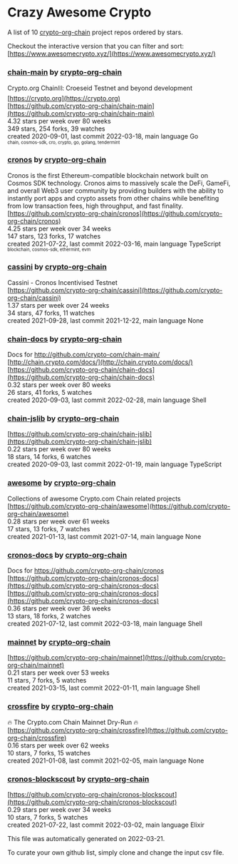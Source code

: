 # Crazy Awesome Crypto
A list of 10 [crypto-org-chain](https://github.com/crypto-org-chain) project repos ordered by stars.  

Checkout the interactive version that you can filter and sort: 
[https://www.awesomecrypto.xyz/](https://www.awesomecrypto.xyz/)  


### [chain-main](https://github.com/crypto-org-chain/chain-main) by [crypto-org-chain](https://github.com/crypto-org-chain)  
Crypto.org Chain⛓: Croeseid Testnet and beyond development  
[https://crypto.org](https://crypto.org)  
[https://github.com/crypto-org-chain/chain-main](https://github.com/crypto-org-chain/chain-main)  
4.32 stars per week over 80 weeks  
349 stars, 254 forks, 39 watches  
created 2020-09-01, last commit 2022-03-18, main language Go  
<sub><sup>chain, cosmos-sdk, cro, crypto, go, golang, tendermint</sup></sub>


### [cronos](https://github.com/crypto-org-chain/cronos) by [crypto-org-chain](https://github.com/crypto-org-chain)  
Cronos is the first Ethereum-compatible blockchain network built on Cosmos SDK technology. Cronos aims to massively scale the DeFi, GameFi, and overall Web3 user community by providing builders with the ability to instantly port apps and crypto assets from other chains while benefiting from low transaction fees, high throughput, and fast finality.  
[https://github.com/crypto-org-chain/cronos](https://github.com/crypto-org-chain/cronos)  
4.25 stars per week over 34 weeks  
147 stars, 123 forks, 17 watches  
created 2021-07-22, last commit 2022-03-16, main language TypeScript  
<sub><sup>blockchain, cosmos-sdk, ethermint, evm</sup></sub>


### [cassini](https://github.com/crypto-org-chain/cassini) by [crypto-org-chain](https://github.com/crypto-org-chain)  
Cassini - Cronos Incentivised Testnet  
[https://github.com/crypto-org-chain/cassini](https://github.com/crypto-org-chain/cassini)  
1.37 stars per week over 24 weeks  
34 stars, 47 forks, 11 watches  
created 2021-09-28, last commit 2021-12-22, main language None  


### [chain-docs](https://github.com/crypto-org-chain/chain-docs) by [crypto-org-chain](https://github.com/crypto-org-chain)  
Docs for http://github.com/crypto-com/chain-main/  
[http://chain.crypto.com/docs/](http://chain.crypto.com/docs/)  
[https://github.com/crypto-org-chain/chain-docs](https://github.com/crypto-org-chain/chain-docs)  
0.32 stars per week over 80 weeks  
26 stars, 41 forks, 5 watches  
created 2020-09-03, last commit 2022-02-28, main language Shell  


### [chain-jslib](https://github.com/crypto-org-chain/chain-jslib) by [crypto-org-chain](https://github.com/crypto-org-chain)  
  
[https://github.com/crypto-org-chain/chain-jslib](https://github.com/crypto-org-chain/chain-jslib)  
0.22 stars per week over 80 weeks  
18 stars, 14 forks, 6 watches  
created 2020-09-03, last commit 2022-01-19, main language TypeScript  


### [awesome](https://github.com/crypto-org-chain/awesome) by [crypto-org-chain](https://github.com/crypto-org-chain)  
Collections of awesome Crypto.com Chain related projects  
[https://github.com/crypto-org-chain/awesome](https://github.com/crypto-org-chain/awesome)  
0.28 stars per week over 61 weeks  
17 stars, 13 forks, 7 watches  
created 2021-01-13, last commit 2021-07-14, main language None  


### [cronos-docs](https://github.com/crypto-org-chain/cronos-docs) by [crypto-org-chain](https://github.com/crypto-org-chain)  
Docs for https://github.com/crypto-org-chain/cronos  
[https://github.com/crypto-org-chain/cronos-docs](https://github.com/crypto-org-chain/cronos-docs)  
[https://github.com/crypto-org-chain/cronos-docs](https://github.com/crypto-org-chain/cronos-docs)  
0.36 stars per week over 36 weeks  
13 stars, 18 forks, 2 watches  
created 2021-07-12, last commit 2022-03-18, main language Shell  


### [mainnet](https://github.com/crypto-org-chain/mainnet) by [crypto-org-chain](https://github.com/crypto-org-chain)  
  
[https://github.com/crypto-org-chain/mainnet](https://github.com/crypto-org-chain/mainnet)  
0.21 stars per week over 53 weeks  
11 stars, 7 forks, 5 watches  
created 2021-03-15, last commit 2022-01-11, main language Shell  


### [crossfire](https://github.com/crypto-org-chain/crossfire) by [crypto-org-chain](https://github.com/crypto-org-chain)  
🔥 The Crypto.com Chain Mainnet Dry-Run 🔥  
[https://github.com/crypto-org-chain/crossfire](https://github.com/crypto-org-chain/crossfire)  
0.16 stars per week over 62 weeks  
10 stars, 7 forks, 15 watches  
created 2021-01-08, last commit 2021-02-05, main language None  


### [cronos-blockscout](https://github.com/crypto-org-chain/cronos-blockscout) by [crypto-org-chain](https://github.com/crypto-org-chain)  
  
[https://github.com/crypto-org-chain/cronos-blockscout](https://github.com/crypto-org-chain/cronos-blockscout)  
0.29 stars per week over 34 weeks  
10 stars, 7 forks, 5 watches  
created 2021-07-22, last commit 2022-03-02, main language Elixir  


This file was automatically generated on 2022-03-21.  

To curate your own github list, simply clone and change the input csv file.  